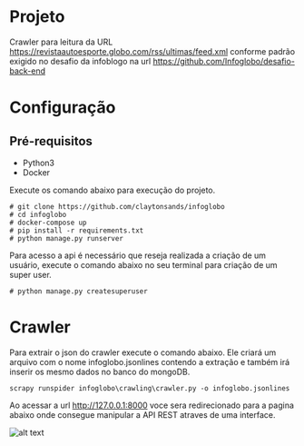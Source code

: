 # Projeto

Crawler para leitura da URL https://revistaautoesporte.globo.com/rss/ultimas/feed.xml conforme padrão exigido no desafio da infoblogo na url https://github.com/Infoglobo/desafio-back-end

# Configuração

## Pré-requisitos
- Python3
- Docker

Execute os comando abaixo para execução do projeto.

```
# git clone https://github.com/claytonsands/infoglobo
# cd infoglobo
# docker-compose up
# pip install -r requirements.txt
# python manage.py runserver
```

Para acesso a api é necessário que reseja realizada a criação de um usuário, execute o comando abaixo no seu terminal para criação de um super user.
```
# python manage.py createsuperuser
```

# Crawler

Para extrair o json do crawler execute o comando abaixo. Ele criará um arquivo com o nome infoglobo.jsonlines contendo a extração e também irá inserir os mesmo dados no banco do mongoDB.
```
scrapy runspider infoglobo\crawling\crawler.py -o infoglobo.jsonlines
```

Ao acessar a url http://127.0.0.1:8000 voce sera redirecionado para a pagina abaixo onde consegue manipular a API REST atraves de uma interface.

![alt text](https://i.ibb.co/NLjtnSq/api-infoglobo.jpg)


